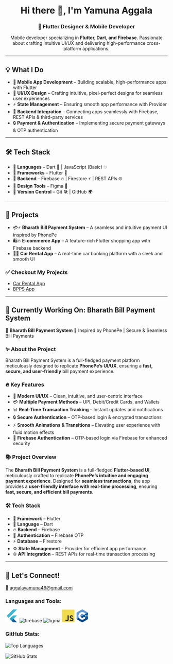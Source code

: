 <h1 align="center">Hi there 👋, I'm Yamuna Aggala</h1>
<h3 align="center">🚀 Flutter Designer & Mobile Developer</h3>
<p align="center">Mobile developer specializing in <strong>Flutter, Dart, and Firebase</strong>. Passionate about crafting intuitive UI/UX and delivering high-performance cross-platform applications.</p>

---

<h2>💡 What I Do</h2>
<ul>
  <li>🚀 <strong>Mobile App Development</strong> – Building scalable, high-performance apps with Flutter</li>
  <li>🎨 <strong>UI/UX Design</strong> – Crafting intuitive, pixel-perfect designs for seamless user experiences</li>
  <li>⚡ <strong>State Management</strong> – Ensuring smooth app performance with Provider</li>
  <li>🔗 <strong>Backend Integration</strong> – Connecting apps seamlessly with Firebase, REST APIs & third-party services</li>
  <li>🔒 <strong>Payment & Authentication</strong> – Implementing secure payment gateways & OTP authentication</li>
</ul>

---

<h2>🛠️ Tech Stack</h2>
<ul>
  <li>📌 <strong>Languages</strong> – Dart 💎 | JavaScript (Basic) ✨</li>
  <li>📌 <strong>Frameworks</strong> – Flutter 🚀</li>
  <li>📌 <strong>Backend</strong> – Firebase 🔥 | Firestore ⚡ | REST APIs 🌐</li>
  <li>📌 <strong>Design Tools</strong> – Figma 🎨</li>
  <li>📌 <strong>Version Control</strong> – Git 🛠️ | GitHub 🌍</li>
</ul>

---

<h2>🚀 Projects</h2>
<ul>
  <li>💳⚡ <strong>Bharath Bill Payment System</strong> – A seamless and intuitive payment UI inspired by PhonePe</li>
  <li>🛍️🔥 <strong>E-commerce App</strong> – A feature-rich Flutter shopping app with Firebase backend</li>
  <li>🚗💨 <strong>Car Rental App</strong> – A real-time car booking platform with a sleek and smooth UI</li>
</ul>

<h3>✅ Checkout My Projects</h3>
<ul>
  <li><a href="https://github.com/yamuna-aggala/car_rental_app_yamuna_2105.git">Car Rental App</a></li>
  <li><a href="https://github.com/vivek-1206/bppsapp.git">BPPS App</a></li>
</ul>

---

<h2>🚀 Currently Working On: Bharath Bill Payment System</h2>
<p>💜 <strong>Bharath Bill Payment System</strong> 🔹 Inspired by PhonePe | Secure & Seamless Bill Payments</p>

<h3>✨ About the Project</h3>
<p>Bharath Bill Payment System is a full-fledged payment platform meticulously designed to replicate <strong>PhonePe’s UI/UX</strong>, ensuring a <strong>fast, secure, and user-friendly</strong> bill payment experience.</p>

<h3>🔥 Key Features</h3>
<ul>
  <li>🎨 <strong>Modern UI/UX</strong> – Clean, intuitive, and user-centric interface</li>
  <li>💳 <strong>Multiple Payment Methods</strong> – UPI, Debit/Credit Cards, and Wallets</li>
  <li>📊 <strong>Real-Time Transaction Tracking</strong> – Instant updates and notifications</li>
  <li>🔒 <strong>Secure Authentication</strong> – OTP-based login & encrypted transactions</li>
  <li>⚡ <strong>Smooth Animations & Transitions</strong> – Elevating user experience with fluid motion effects</li>
  <li>🔐 <strong>Firebase Authentication</strong> – OTP-based login via Firebase for enhanced security</li>
</ul>

<h3>📚 Project Overview</h3>
<p>The <strong>Bharath Bill Payment System</strong> is a full-fledged <strong>Flutter-based UI</strong>, meticulously crafted to replicate <strong>PhonePe’s intuitive and engaging payment experience</strong>. Designed for <strong>seamless transactions</strong>, the app provides a <strong>user-friendly interface with real-time processing</strong>, ensuring <strong>fast, secure, and efficient bill payments</strong>.</p>

<h3>🛠️ Tech Stack</h3>
<ul>
  <li>🚀 <strong>Framework</strong> – Flutter</li>
  <li>💎 <strong>Language</strong> – Dart</li>
  <li>🔥 <strong>Backend</strong> – Firebase</li>
  <li>🔐 <strong>Authentication</strong> – Firebase OTP</li>
  <li>⚡ <strong>Database</strong> – Firestore</li>
  <li>⚙️ <strong>State Management</strong> – Provider for efficient app performance</li>
  <li>🌐 <strong>API Integration</strong> – REST APIs for real-time transaction processing</li>
</ul>

---

<h2>🚀 Let's Connect!</h2>
<p>📧 <a href="mailto:aggalayamuna46@gmail.com">aggalayamuna46@gmail.com</a></p>

<h3 align="left">Languages and Tools:</h3>
<p align="left">
  <img src="https://raw.githubusercontent.com/devicons/devicon/master/icons/flutter/flutter-original.svg" alt="flutter" width="40" height="40"/> 
  <img src="https://www.vectorlogo.zone/logos/firebase/firebase-icon.svg" alt="firebase" width="40" height="40"/> 
  <img src="https://www.vectorlogo.zone/logos/figma/figma-icon.svg" alt="figma" width="40" height="40"/> 
  <img src="https://raw.githubusercontent.com/devicons/devicon/master/icons/javascript/javascript-original.svg" alt="javascript" width="40" height="40"/> 
  <img src="https://raw.githubusercontent.com/devicons/devicon/master/icons/cplusplus/cplusplus-original.svg" alt="cplusplus" width="40" height="40"/>
</p>

<h3 align="left">GitHub Stats:</h3>
<p><img align="center" src="https://github-readme-stats.vercel.app/api/top-langs?username=yamuna-aggala&show_icons=true&locale=en&layout=compact" alt="Top Languages" /></p>
<p><img align="center" src="https://github-readme-stats.vercel.app/api?username=yamuna-aggala&show_icons=true&locale=en" alt="GitHub Stats" /></p>
